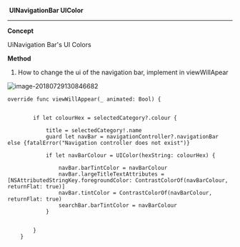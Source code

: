 ​									  **UINavigationBar UIColor** 

------



**Concept**

UiNavigation Bar's UI Colors

**Method**

1. How to change the ui of the navigation bar, implement in viewWillApear

![image-20180729130846682](/var/folders/6h/d959ycy164x3_g0xg3j6p_440000gn/T/abnerworks.Typora/image-20180729130846682.png)



```
override func viewWillAppear(_ animated: Bool) {
        
        
        if let colourHex = selectedCategory?.colour {
            
            title = selectedCategory!.name
            guard let navBar = navigationController?.navigationBar else {fatalError("Navigation controller does not exist")}
            
            if let navBarColour = UIColor(hexString: colourHex) {
                
                navBar.barTintColor = navBarColour
                navBar.largeTitleTextAttributes = [NSAttributedStringKey.foregroundColor: ContrastColorOf(navBarColour, returnFlat: true)]
                navBar.tintColor = ContrastColorOf(navBarColour, returnFlat: true)
                searchBar.barTintColor = navBarColour
            }
            
            
        }
    }
```


